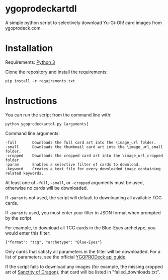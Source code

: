 # ygoprodeckartdl

A simple python script to selectively download Yu-Gi-Oh! card images from ygoprodeck.com.

# Installation
Requirements: <a href="https://www.python.org/downloads/">Python 3</a>

Clone the repository and install the requirements:
```
pip install -r requirements.txt
```

# Instructions
You can run the script from the command line with:
```
python ygoprodeckartdl.py [arguments]
``` 

Command line arguments:
```
-full		Downloads the full card art into the \image_url folder.
-small		Downloads the thumbnail card art into the \image_url_small folder.
-cropped	Downloads the cropped card art into the \image_url_cropped folder.
-param		Enables a selective filter of cards to download.
-keyword	Creates a text file for every downloaded image containing related keywords.
```
At least one of `-full`, `-small`, or `-cropped` arguments must be used, otherwise no cards will be downloaded.

If `-param` is not used, the script will default to downloading all available TCG cards.

If `-param` is used, you must enter your filter in JSON format when prompted by the script.

For example, to download all TCG cards in the Blue-Eyes archetype, you would enter this filter:
```
{"format": "tcg", "archetype": "Blue-Eyes"}
```
Only cards that satisfy all parameters in the filter will be downloaded. For a list of parameters, see the official <a href="https://ygoprodeck.com/api-guide/">YGOPRODeck api guide</a>.

If the script fails to download any images (for example, the missing cropped art of <a href="https://ygoprodeck.com/card/sanctity-of-dragon-8825">Sanctity of Dragon</a>), that card will be listed in "failed_downloads.txt".